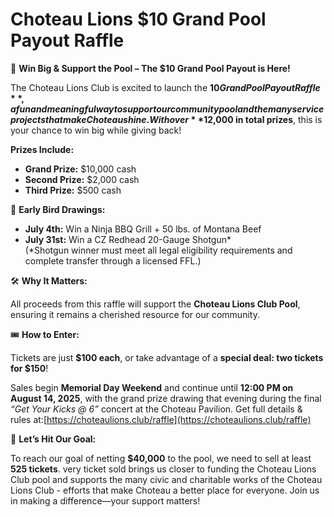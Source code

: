 # Choteau Lions $10 Grand Pool Payout Raffle

 🎉 **Win Big & Support the Pool – The $10 Grand Pool Payout is Here!**

The Choteau Lions Club is excited to launch the **$10 Grand Pool Payout Raffle**, a fun and meaningful way to support our community pool and the many service projects that make Choteau shine. With over **$12,000 in total prizes**, this is your chance to win big while giving back!

**Prizes Include:**

* **Grand Prize:** $10,000 cash
* **Second Prize:** $2,000 cash
* **Third Prize:** $500 cash

🎁 **Early Bird Drawings:**

* **July 4th:** Win a Ninja BBQ Grill + 50 lbs. of Montana Beef
* **July 31st:** Win a CZ Redhead 20-Gauge Shotgun*\
 (*Shotgun winner must meet all legal eligibility requirements and complete transfer through a licensed FFL.)

🛠️ **Why It Matters:**

All proceeds from this raffle will support the **Choteau Lions Club Pool**, ensuring it remains a cherished resource for our community.

🎟️ **How to Enter:**

Tickets are just **$100 each**, or take advantage of a **special deal: two tickets for $150**!  

Sales begin **Memorial Day Weekend** and continue until **12:00 PM on August 14, 2025**, with the grand prize drawing that evening during the final *“Get Your Kicks @ 6”* concert at the Choteau Pavilion. Get full details & rules at:[https://choteaulions.club/raffle](https://choteaulions.club/raffle)

📢 **Let’s Hit Our Goal:**

To reach our goal of netting **$40,000** to the pool, we need to sell at least **525 tickets**.  very ticket sold brings us closer to funding the Choteau Lions Club pool and supports the many civic and charitable works of the Choteau Lions Club - efforts that make Choteau a better place for everyone. Join us in making a difference—your support matters!
